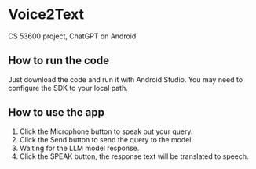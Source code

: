 # Voice2Text
CS 53600 project, ChatGPT on Android
## How to run the code
Just download the code and run it with Android Studio. You may need to configure the SDK to your local path.
## How to use the app
1. Click the Microphone button to speak out your query.
2. Click the Send button to send the query to the model.
3. Waiting for the LLM model response.
4. Click the SPEAK button, the response text will be translated to speech.
